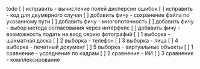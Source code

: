 todo
[ ] исправить - вычисление полей дисперсии ошибок
[ ] исправить - код для двумерного случая
[ ] добавить фичу - сохранение файла по указанному пути
[ ] добавить фичу - многопоточность
[ ] добавить фичу - выбор метода согласования через интерфейс
[ ] добавить фичу - возможность подать на вход серию фотографий
[ ] 1 выборка - шахматная доска
[ ] 2 выборка - телефон
[ ] 3 выборка - лица
[ ] 4 выборка - печатный документ
[ ] 5 выборка - виртуальные объекты
[ ] 1 сравнение - усреднение по кадрам
[ ] 2 сравнение - ИИ
[ ] 3 сравнение - комплексирование
